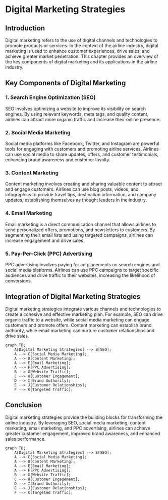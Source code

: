 # Digital Marketing Strategies

## Introduction

Digital marketing refers to the use of digital channels and technologies to promote products or services. In the context of the airline industry, digital marketing is used to enhance customer experiences, drive sales, and achieve greater market penetration. This chapter provides an overview of the key components of digital marketing and its applications in the airline industry.

## Key Components of Digital Marketing

### 1. Search Engine Optimization (SEO)

SEO involves optimizing a website to improve its visibility on search engines. By using relevant keywords, meta tags, and quality content, airlines can attract more organic traffic and increase their online presence.

### 2. Social Media Marketing

Social media platforms like Facebook, Twitter, and Instagram are powerful tools for engaging with customers and promoting airline services. Airlines can use social media to share updates, offers, and customer testimonials, enhancing brand awareness and customer loyalty.

### 3. Content Marketing

Content marketing involves creating and sharing valuable content to attract and engage customers. Airlines can use blog posts, videos, and infographics to provide travel tips, destination information, and company updates, establishing themselves as thought leaders in the industry.

### 4. Email Marketing

Email marketing is a direct communication channel that allows airlines to send personalized offers, promotions, and newsletters to customers. By segmenting their email lists and using targeted campaigns, airlines can increase engagement and drive sales.

### 5. Pay-Per-Click (PPC) Advertising

PPC advertising involves paying for ad placements on search engines and social media platforms. Airlines can use PPC campaigns to target specific audiences and drive traffic to their websites, increasing the likelihood of conversions.

## Integration of Digital Marketing Strategies

Digital marketing strategies integrate various channels and technologies to create a cohesive and effective marketing plan. For example, SEO can drive organic traffic to a website, while social media marketing can engage customers and promote offers. Content marketing can establish brand authority, while email marketing can nurture customer relationships and drive sales.

```mermaid
graph TD;
    A[Digital Marketing Strategies] --> B[SEO];
    A --> C[Social Media Marketing];
    A --> D[Content Marketing];
    A --> E[Email Marketing];
    A --> F[PPC Advertising];
    B --> G[Website Traffic];
    C --> H[Customer Engagement];
    D --> I[Brand Authority];
    E --> J[Customer Relationships];
    F --> K[Targeted Traffic];
```


## Conclusion

Digital marketing strategies provide the building blocks for transforming the airline industry. By leveraging SEO, social media marketing, content marketing, email marketing, and PPC advertising, airlines can achieve greater customer engagement, improved brand awareness, and enhanced sales performance.

```mermaid
graph TD;
    A[Digital Marketing Strategies] --> B[SEO];
    A --> C[Social Media Marketing];
    A --> D[Content Marketing];
    A --> E[Email Marketing];
    A --> F[PPC Advertising];
    B --> G[Website Traffic];
    C --> H[Customer Engagement];
    D --> I[Brand Authority];
    E --> J[Customer Relationships];
    F --> K[Targeted Traffic];
```
